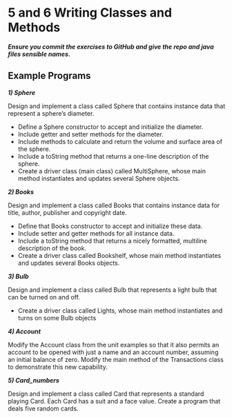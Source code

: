 # ﻿5 and 6 Writing Classes and Methods
***Ensure you commit the exercises to GitHub and give the repo and java files sensible names.***


## Example Programs


***1) Sphere***
 
Design and implement a class called Sphere that contains instance data that represent a sphere’s diameter.
-   Define a Sphere constructor to accept and initialize the diameter.
-   Include getter and setter methods for the diameter.
-   Include methods to calculate and return the volume and surface area of the sphere.
-   Include a toString method that returns a one-line description of the sphere.
-   Create a driver class (main class) called MultiSphere, whose main method instantiates and updates several Sphere objects.
 
***2) Books*** 
 
Design and implement a class called Books that contains instance data for title, author, publisher and copyright date.
-   Define that Books constructor to accept and initialize these data.
-   Include setter and getter methods for all instance data.
-   Include a toString method that returns a nicely formatted, multiline description of the book.
-   Create a driver class called Bookshelf, whose main method instantiates and updates several Books objects.
 
***3) Bulb***
 
Design and implement a class called Bulb that represents a light bulb that can be turned on and off.
-   Create a driver class called Lights, whose main method instantiates and turns on some Bulb objects
 
***4) Account***
 
Modify the Account class from the unit examples so that it also permits an account to be opened with just a name and an account number, assuming an initial balance of zero. Modify the main method of the Transactions class to demonstrate this new capability.
 
***5) Card_numbers***
 
Design and implement a class called Card that represents a standard playing Card. Each Card has a suit and a face value. Create a program that deals five random cards.

